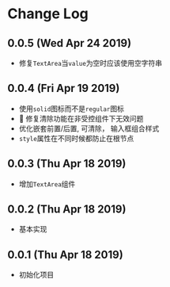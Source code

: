 # Change Log

## 0.0.5 (Wed Apr 24 2019)

-   修复`TextArea`当`value`为空时应该使用空字符串

## 0.0.4 (Fri Apr 19 2019)

-   使用`solid`图标而不是`regular`图标
-   🎉 修复清除功能在非受控组件下无效问题
-   优化嵌套前置/后置, 可清除， 输入框组合样式
-   `style`属性在不同时候都防止在根节点

## 0.0.3 (Thu Apr 18 2019)

-   增加`TextArea`组件

## 0.0.2 (Thu Apr 18 2019)

-   基本实现

## 0.0.1 (Thu Apr 18 2019)

-   初始化项目
